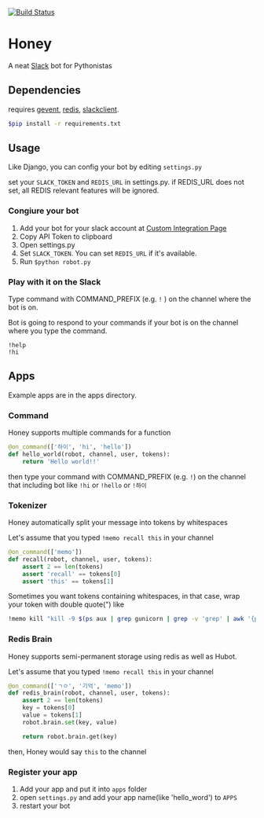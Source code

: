 [![Build Status](https://travis-ci.org/haandol/honey.svg?branch=master)](https://travis-ci.org/haandol/honey)

# Honey

A neat [Slack](slack.com) bot for Pythonistas

## Dependencies

requires [gevent](https://github.com/gevent/gevent), [redis](https://github.com/andymccurdy/redis-py), [slackclient](https://github.com/slackhq/python-slackclient).

```bash
$pip install -r requirements.txt
```

## Usage

Like Django, you can config your bot by editing `settings.py`

set your `SLACK_TOKEN` and `REDIS_URL` in settings.py.
if REDIS_URL does not set, all REDIS relevant features will be ignored.

### Congiure your bot

1. Add your bot for your slack account at [Custom Integration Page](https://my.slack.com/services/new/bot)
2. Copy API Token to clipboard
2. Open settings.py
3. Set `SLACK_TOKEN`. You can set `REDIS_URL` if it's available.
4. Run `$python robot.py`

### Play with it on the Slack

Type command with COMMAND_PREFIX (e.g. `!` ) on the channel where the bot is on.

Bot is going to respond to your commands if your bot is on the channel where you type the command.

```
!help
!hi
```

## Apps

Example apps are in the apps directory.

### Command

Honey supports multiple commands for a function

```python
@on_command(['하이', 'hi', 'hello'])
def hello_world(robot, channel, user, tokens):
    return 'Hello world!!'
```

then type your command with COMMAND_PREFIX (e.g. `!`) on the channel that including bot
like `!hi` or `!hello` or `!하이`


### Tokenizer

Honey automatically split your message into tokens by whitespaces

Let's assume that you typed `!memo recall this` in your channel

```python
@on_command(['memo'])
def recall(robot, channel, user, tokens):
    assert 2 == len(tokens)
    assert 'recall' == tokens[0]
    assert 'this' == tokens[1]
```

Sometimes you want tokens containing whitespaces,
in that case, wrap your token with double quote(") like

```bash
!memo kill "kill -9 $(ps aux | grep gunicorn | grep -v 'grep' | awk '{print $2 }')"
```

### Redis Brain

Honey supports semi-permanent storage using redis as well as Hubot.

Let's assume that you typed `!memo recall this` in your channel

```python
@on_command(['ㄱㅇ', '기억', 'memo'])
def redis_brain(robot, channel, user, tokens):
    assert 2 == len(tokens)
    key = tokens[0]
    value = tokens[1]
    robot.brain.set(key, value)

    return robot.brain.get(key)
```

then, Honey would say `this` to the channel

### Register your app

1. Add your app and put it into `apps` folder
2. open `settings.py` and add your app name(like 'hello_word') to `APPS`
3. restart your bot

